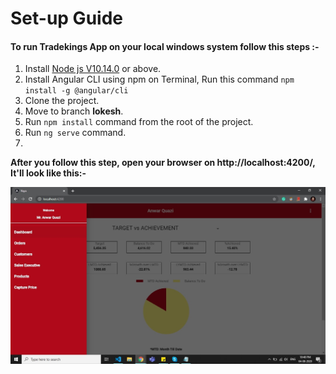 # Set-up Guide

#### To run Tradekings App on your local windows system follow this steps :- 

1. Install [Node js V10.14.0](https://nodejs.org/dist/v10.14.0/node-v10.14.0-x64.msi) or above.
2. Install Angular CLI using npm on Terminal, Run this command  `npm install -g @angular/cli
`
3. Clone the project.
3. Move to branch **lokesh**.
4. Run `npm install` command from the root of the project. 
5. Run `ng serve` command.
6. 
 **After you follow this step, open your browser on http://localhost:4200/, It'll look like this:-**

![yoyo](/img/Yoyo.jpg "k")
